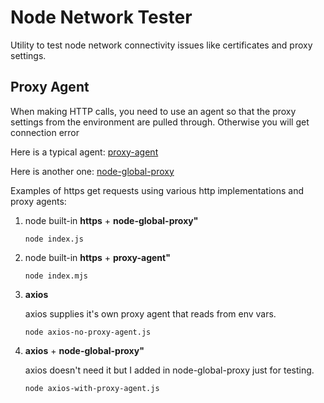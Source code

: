 # Node Network Tester

Utility to test node network connectivity issues like certificates and proxy settings.

## Proxy Agent 
When making HTTP calls, you need to use an agent so that the proxy settings from the environment are pulled through. Otherwise you will get connection error

Here is a typical agent:
[proxy-agent](https://www.npmjs.com/package/proxy-agent)

Here is another one:
[node-global-proxy](https://github.com/wwwzbwcom/node-global-proxy)

<p>Examples of https get requests using various http implementations and proxy agents:</p>


1. node built-in **https** + **node-global-proxy"**<p>
`node index.js`


2. node built-in **https** + **proxy-agent"**<p>
`node index.mjs`


3. **axios**<p>
axios supplies it's own proxy agent that reads from env vars.<p>
`node axios-no-proxy-agent.js`


4. **axios** + **node-global-proxy"**<p>
axios doesn't need it but I added in node-global-proxy just for testing.<p>
`node axios-with-proxy-agent.js`
